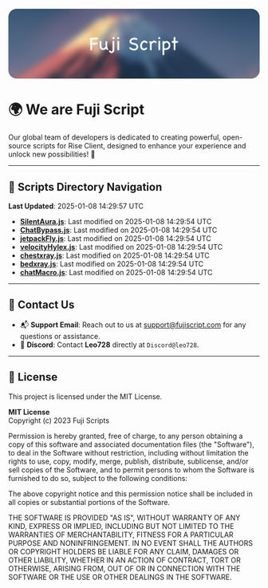 ![Banner](.github/b.webp)

# 🌍 **We are Fuji Script**

Our global team of developers is dedicated to creating powerful, open-source scripts for Rise Client, designed to enhance your experience and unlock new possibilities! 🌟

---
<!-- SCRIPTS_NAVIGATION_START -->
## 📂 **Scripts Directory Navigation**

**Last Updated**: 2025-01-08 14:29:57 UTC

- **[SilentAura.js](scripts/SilentAura.js)**: Last modified on 2025-01-08 14:29:54 UTC
- **[ChatBypass.js](scripts/ChatBypass.js)**: Last modified on 2025-01-08 14:29:54 UTC
- **[jetpackFly.js](scripts/jetpackFly.js)**: Last modified on 2025-01-08 14:29:54 UTC
- **[velocityHylex.js](scripts/velocityHylex.js)**: Last modified on 2025-01-08 14:29:54 UTC
- **[chestxray.js](scripts/chestxray.js)**: Last modified on 2025-01-08 14:29:54 UTC
- **[bedxray.js](scripts/bedxray.js)**: Last modified on 2025-01-08 14:29:54 UTC
- **[chatMacro.js](scripts/chatMacro.js)**: Last modified on 2025-01-08 14:29:54 UTC

<!-- SCRIPTS_NAVIGATION_END -->

---

## 💬 **Contact Us**  
- 📬 **Support Email**: Reach out to us at [support@fujiscript.com](mailto:support@fujiscript.com) for any questions or assistance.  
- 💬 **Discord**: Contact **Leo728** directly at `Discord@leo728`.

---

## 📜 **License**

This project is licensed under the MIT License.  

**MIT License**  
Copyright (c) 2023 Fuji Scripts  

Permission is hereby granted, free of charge, to any person obtaining a copy of this software and associated documentation files (the "Software"), to deal in the Software without restriction, including without limitation the rights to use, copy, modify, merge, publish, distribute, sublicense, and/or sell copies of the Software, and to permit persons to whom the Software is furnished to do so, subject to the following conditions:  

The above copyright notice and this permission notice shall be included in all copies or substantial portions of the Software.  

THE SOFTWARE IS PROVIDED "AS IS", WITHOUT WARRANTY OF ANY KIND, EXPRESS OR IMPLIED, INCLUDING BUT NOT LIMITED TO THE WARRANTIES OF MERCHANTABILITY, FITNESS FOR A PARTICULAR PURPOSE AND NONINFRINGEMENT. IN NO EVENT SHALL THE AUTHORS OR COPYRIGHT HOLDERS BE LIABLE FOR ANY CLAIM, DAMAGES OR OTHER LIABILITY, WHETHER IN AN ACTION OF CONTRACT, TORT OR OTHERWISE, ARISING FROM, OUT OF OR IN CONNECTION WITH THE SOFTWARE OR THE USE OR OTHER DEALINGS IN THE SOFTWARE.  
